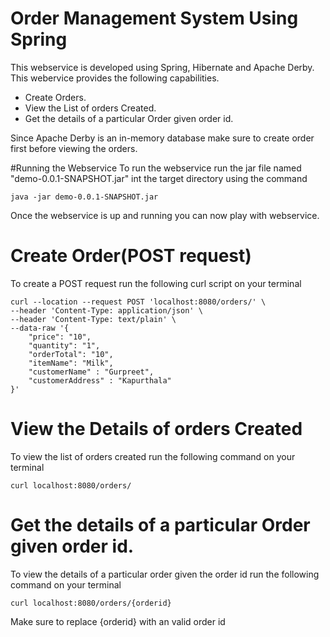 # Order Management System Using Spring
This webservice is developed using Spring, Hibernate and Apache Derby. This webervice provides the following capabilities.
* Create Orders.
* View the List of orders Created.
* Get the details of a particular Order given order id.

Since Apache Derby is an in-memory database make sure to create order first before viewing the orders.

#Running the Webservice
To run the webservice run the jar file named "demo-0.0.1-SNAPSHOT.jar" int the target directory using the command 
```
java -jar demo-0.0.1-SNAPSHOT.jar
```
Once the webservice is up and running you can now play with webservice.

# Create Order(POST request)
To create a POST request run the following curl script on your terminal
```
curl --location --request POST 'localhost:8080/orders/' \
--header 'Content-Type: application/json' \
--header 'Content-Type: text/plain' \
--data-raw '{
    "price": "10",
    "quantity": "1",
    "orderTotal": "10",
    "itemName": "Milk",
    "customerName" : "Gurpreet",
    "customerAddress" : "Kapurthala"
}'
```
# View the Details of orders Created
To view the list of orders created run the following command on your terminal
```
curl localhost:8080/orders/ 
```

# Get the details of a particular Order given order id.
To view the details of a particular order given the order id run the following command on your terminal
```
curl localhost:8080/orders/{orderid}
```
Make sure to replace {orderid} with an valid order id
